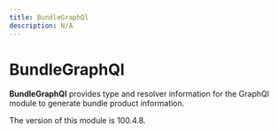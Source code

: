 ```yaml
---
title: BundleGraphQl
description: N/A
---
```


# BundleGraphQl

**BundleGraphQl** provides type and resolver information for the GraphQl module
to generate bundle product information.

<InlineAlert slots="text" />
The version of this module is 100.4.8.

